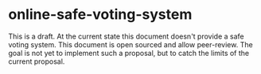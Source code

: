 # online-safe-voting-system
This is a draft. At the current state this document doesn't provide a safe voting system. This document is open sourced and allow peer-review. The goal is not yet to implement such a proposal, but to catch the limits of the current proposal.
